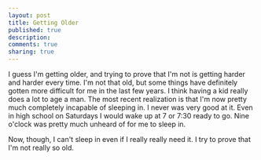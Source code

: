 ```yaml
--- 
layout: post
title: Getting Older
published: true
description: 
comments: true
sharing: true
---
```

<p>I guess I'm getting older, and trying to prove that I'm not is getting harder and harder every time. I'm not that old, but some things have definitely gotten more difficult for me in the last few years. I think having a kid really does a lot to age a man. The most recent realization is that I'm now pretty much completely incapable of sleeping in. I never was very good at it. Even in high school on Saturdays I would wake up at 7 or 7:30 ready to go. Nine o'clock was pretty much unheard of for me to sleep in.</p>

<p>Now, though, I can't sleep in even if I really really need it. I try to prove that I'm not really so old.
